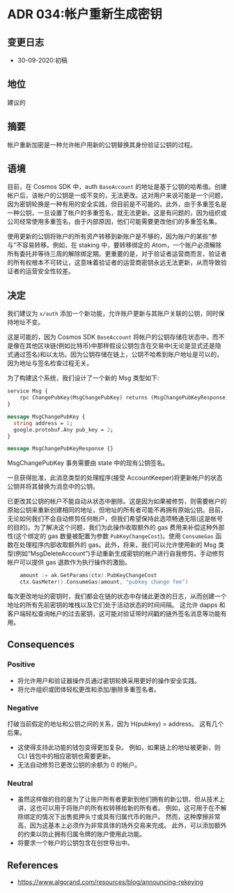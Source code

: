 # ADR 034:帐户重新生成密钥

## 变更日志

- 30-09-2020:初稿

## 地位

建议的

## 摘要

帐户重新加密是一种允许帐户用新的公钥替换其身份验证公钥的过程。

## 语境

目前，在 Cosmos SDK 中，auth `BaseAccount` 的地址是基于公钥的哈希值。创建帐户后，该帐户的公钥是一成不变的，无法更改。这对用户来说可能是一个问题，因为密钥轮换是一种有用的安全实践，但目前是不可能的。此外，由于多重签名是一种公钥，一旦设置了帐户的多重签名，就无法更新。这是有问题的，因为组织或公司经常使用多重签名，由于内部原因，他们可能需要更改他们的多重签名集。

使用更新的公钥将账户的所有资产转移到新账户是不够的，因为账户的某些“参与”不容易转移。例如，在 staking 中，要转移绑定的 Atom，一个账户必须解除所有委托并等待三周的解除绑定期。更重要的是，对于验证者运营商而言，验证者的所有权根本不可转让，这意味着验证者的运营商密钥永远无法更新，从而导致验证者的运营安全性较差。

## 决定

我们建议为 `x/auth` 添加一个新功能，允许账户更新与其账户关联的公钥，同时保持地址不变。

这是可能的，因为 Cosmos SDK `BaseAccount` 将帐户的公钥存储在状态中，而不是像在其他区块链(例如比特币)中那样假设公钥包含在交易中(无论是显式还是隐式通过签名)和以太坊。因为公钥存储在链上，公钥不哈希到账户地址是可以的，因为地址与签名检查过程无关。

为了构建这个系统，我们设计了一个新的 Msg 类型如下:

```protobuf
service Msg {
    rpc ChangePubKey(MsgChangePubKey) returns (MsgChangePubKeyResponse);
}

message MsgChangePubKey {
  string address = 1;
  google.protobuf.Any pub_key = 2;
}

message MsgChangePubKeyResponse {}
```

MsgChangePubKey 事务需要由 state 中的现有公钥签名。

一旦获得批准，此消息类型的处理程序(接受 AccountKeeper)将更新帐户的状态公钥并将其替换为消息中的公钥。

已更改其公钥的帐户不能自动从状态中删除。这是因为如果被修剪，则需要帐户的原始公钥来重新创建相同的地址，但地址的所有者可能不再拥有原始公钥。目前，无论如何我们不会自动修剪任何帐户，但我们希望保持此选项畅通无阻(这是帐号的目的)。为了解决这个问题，我们为此操作收取额外的 gas 费用来补偿这种外部性(这个绑定的 gas 数量被配置为参数 `PubKeyChangeCost`)。使用 `ConsumeGas` 函数在处理程序内部收取额外的 gas。此外，将来，我们可以允许使用新的 Msg 类型(例如“MsgDeleteAccount”)手动重新生成密钥的帐户进行自我修剪。手动修剪帐户可以提供 gas 退款作为执行操作的激励。 

```go
	amount := ak.GetParams(ctx).PubKeyChangeCost
	ctx.GasMeter().ConsumeGas(amount, "pubkey change fee")
```

每次更改地址的密钥时，我们都会在链的状态中存储此更改的日志，从而创建一个地址的所有先前密钥的堆栈以及它们处于活动状态的时间间隔。 这允许 dapps 和客户端轻松查询帐户的过去密钥，这可能对验证带时间戳的链外签名消息等功能有用。 

## Consequences

### Positive

* 将允许用户和验证器操作员通过密钥轮换采用更好的操作安全实践。
* 将允许组织或团体轻松更改和添加/删除多重签名者。 

### Negative

打破当前假定的地址和公钥之间的关系，因为 H(pubkey) = address。 这有几个后果。

* 这使得支持此功能的钱包变得更加复杂。 例如，如果链上的地址被更新，则 CLI 钱包中的相应密钥也需要更新。
* 无法自动修剪已更改公钥的余额为 0 的帐户。 
### Neutral

* 虽然这样做的目的是为了让账户所有者更新到他们拥有的新公钥，但从技术上讲，这也可以用于将账户的所有权转移给新的所有者。 例如，这可用于在不解除绑定的情况下出售抵押头寸或具有归属代币的账户。 然而，这种摩擦非常高，因为这基本上必须作为非常具体的场外交易来完成。 此外，可以添加额外的约束以防止拥有归属令牌的账户使用此功能。
* 将要求一个帐户的公钥包含在创世导出中。 

## References

+ https://www.algorand.com/resources/blog/announcing-rekeying
